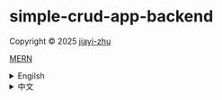 # simple-crud-app-backend

<p> Copyright © 2025 <a href="https://github.com/zhu7055">jiayi-zhu</a></p>

<a href="https://ithelp.ithome.com.tw/m/articles/10319502">MERN</a>
<details>
  <summary>Engilsh</summary>

- This project serves to backend development, aiming to build a complete RESTful CRUD API.

- The project primarily utilizes the following technologies:

# Tech Stack: 
- It uses Node.js as the runtime environment, Express as the web application framework, and MongoDB as the database (also referred to as the MERN stack, but without React). Additionally, Mongoose is a MongoDB Object Data Modeling (ODM) library for Node.js, used to simplify interaction with the MongoDB database.

# Core Functionalities (CRUD): 
- The project's core is to implement basic data operations for products, including Create, Read, Update, and Delete.
  ##  Create Product (Create):
  - Via the POST /api/products route, product data (e.g., name, quantity, price, image) is stored in the MongoDB database.
  ## Read Products (Read):
    - Retrieve a list of all products from the database via the GET /api/products route.
    - Retrieve detailed information for a single product based on its unique ID via the GET /api/product/:id route.
  ## Update Product (Update):
    - Update information for an existing product based on its ID via the PUT /api/product/:id route.
  ## Delete Product (Delete):
    - Remove a specific product from the database based on its ID via the DELETE /api/product/:id route.
    - Project Structure and Practices: To enhance code maintainability and organization, the project emphasizes breaking down API logic into different components:
    - Models: Define the structure (Schema) of product data in the database, such as fields for product name, quantity, price, and image.
    - Routes: Define paths for different API endpoints and direct them to corresponding controller functions.
    - Controllers: Contain the actual business logic for handling specific API requests, such as how to create, read, update, or delete data from the database.
# Development and Testing Tools: 
- Uses various tools to aid development and testing:
    - Visual Studio Code: As the code editor.
    - Nodemon: Automatically restarts the server during development when code changes, improving development efficiency.
    - Thunder Client, Insomnia, Postman: These are tools used for testing API endpoints, allowing users to send HTTP requests and view responses.
    - Git Bash and GitHub: Used for version control and code hosting, utilizing .gitignore to exclude large or sensitive files (like node_modules) from being committed to the repository.
# Database Setup: 
- Includes setting up a free-tier database on MongoDB Atlas, creating users, configuring IP access, and obtaining the connection string.
- In summary, this project building a complete backend API based on Node.js, Express, and MongoDB, learning how to organize code, test APIs, and deploy the project to a version control system.
</details>

<details>
  <summary>中文</summary>
  
- 本專案用於後端開發，旨在建立完整的 RESTful CRUD API。

- 本專案主要使用以下技術：

# 技術堆疊：
  - 它使用 Node.js 作為執行時間環境，Express 作為 Web 應用框架，MongoDB 作為資料庫（也稱為 MERN 技術棧，但不包含 React）。此外，Mongoose 是一個用於 Node.js 的 MongoDB 物件資料建模 (ODM) 函式庫，用於簡化與 MongoDB 資料庫的交互作用。

# 核心功能 (CRUD)：
  - 此專案的核心是實現產品的基本資料操作，包括建立、讀取、更新和刪除。
## 建立產品 (Create)：
  - 透過 POST /api/products 路由，將產品資料（例如名稱、數量、價格、圖片）儲存在 MongoDB 資料庫中。

    <img width="1918" height="1016" alt="image" src="https://github.com/user-attachments/assets/d5cb01b9-fd50-42be-b976-2382183e9244" />
## 讀取產品 (Read)：
  - 透過 GET /api/products 路由從資料庫中檢索所有產品清單。
    <img width="1918" height="1018" alt="image" src="https://github.com/user-attachments/assets/e1861edb-3375-4eb0-9ee2-67686f9189f8" />
    <img width="1772" height="823" alt="image" src="https://github.com/user-attachments/assets/eb44e678-60c0-4aef-92d3-78a3730b8e02" />
  - 透過 GET /api/product/:id 路由，根據產品的唯一 ID 檢索單一產品的詳細資訊。
    <img width="1760" height="361" alt="image" src="https://github.com/user-attachments/assets/20345c2b-5dd6-4115-93d7-fc0c6a0e3d34" />
    <img width="1918" height="1017" alt="image" src="https://github.com/user-attachments/assets/c9d80bc3-9878-4bc7-98bc-a67cbdbc37c6" />

## 更新產品 (Update)：
- 透過 PUT /api/product/:id 路由，根據產品 ID 更新現有產品的資訊。
  <img width="1918" height="1017" alt="image" src="https://github.com/user-attachments/assets/c8422163-3867-4a92-adbd-034427f854cd" />
  <img width="1918" height="1017" alt="image" src="https://github.com/user-attachments/assets/3c1bb987-1e61-4644-b9fc-bc8a53282deb" />
## 刪除產品 (Delete)：
  - 透過 DELETE /api/product/:id 路由，根據產品 ID 從資料庫中刪除特定產品。
    <img width="1918" height="1016" alt="image" src="https://github.com/user-attachments/assets/5a3f686c-db0e-4695-b17b-0bb2b5efe646" />
    <img width="1918" height="1017" alt="image" src="https://github.com/user-attachments/assets/d4bf34cd-1588-406c-a1af-5dda54ee7841" />
  - 專案結構和實踐：為了增強程式碼的可維護性和組織性，該專案強調將 API 邏輯分解為不同的元件：
  - 模型：定義資料庫中產品資料的結構（Schema），例如產品名稱、數量、價格和圖片等欄位。
  - 路由：定義不同 API 端點的路徑，並將其導向對應的控制器函數。
    <img width="1918" height="1017" alt="image" src="https://github.com/user-attachments/assets/a7d60aba-afdd-45e5-a4f8-7671e1029756" />
  - 控制器：包含處理特定 API 要求的實際業務邏輯，例如如何在資料庫中建立、讀取、更新或刪除資料。
    <img width="1918" height="1016" alt="image" src="https://github.com/user-attachments/assets/5a3f686c-db0e-4695-b17b-0bb2b5efe646" />
    <img width="1918" height="1017" alt="image" src="https://github.com/user-attachments/assets/d4bf34cd-1588-406c-a1af-5dda54ee7841" />
# 開發和測試工具：
  - 使用各種輔助開發和測試的工具：
  - Visual Studio Code：作為程式碼編輯器。
  - Nodemon：在開發過程中，當程式碼變更時自動重新啟動伺服器，提高開發效率。
  - Thunder Client、Insomnia、Postman：這些工具用於測試 API 端點，允許使用者發送 HTTP 請求並查看回應。
  - Git Bash 和 GitHub：用於版本控制和程式碼託管，利用 .gitignore 檔案阻止大型或敏感檔案（如 node_modules）提交到程式碼庫。
# 資料庫設定：
  - 包括在 MongoDB Atlas 上設定免費資料庫、建立使用者、設定 IP 存取以及取得連接字串。
  - 總結來說，本專案基於 Node.js、Express 和 MongoDB 建立了一個完整的後端 API，學習如何組織程式碼、測試 API 以及將專案部署到版本控制系統。
</details>
